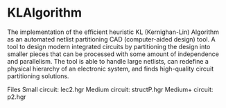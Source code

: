 # KLAlgorithm
The implementation of the efficient heuristic KL (Kernighan-Lin) Algorithm as an automated netlist partitioning CAD (computer-aided design) tool. A tool to design modern integrated circuits by partitioning the design into smaller pieces that can be processed with some amount of independence and parallelism. The tool is able to handle large netlists, can redefine a physical hierarchy of an electronic system, and finds high-quality circuit partitioning solutions.

Files
Small circuit: lec2.hgr
Medium circuit: structP.hgr
Medium+ circuit: p2.hgr
